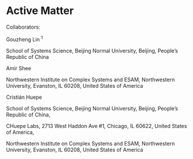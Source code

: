 # Active Matter

Collaborators: 

Gouzheng Lin $^1$

School of Systems Science, Beijing Normal University, Beijing, People’s Republic of China

Amir Shee

Northwestern Institute on Complex Systems and ESAM, Northwestern University, Evanston, IL 60208, United States of America

Cristián Huepe

School of Systems Science, Beijing Normal University, Beijing, People’s Republic of China,

CHuepe Labs, 2713 West Haddon Ave #1, Chicago, IL 60622, United States of America,

Northwestern Institute on Complex Systems and ESAM, Northwestern University, Evanston, IL 60208, United States of America

